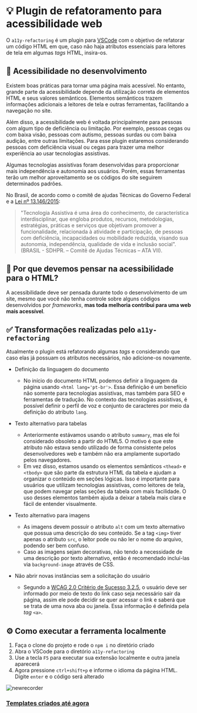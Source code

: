 # :bulb: Plugin de refatoramento para acessibilidade web
O `a11y-refactoring` é um plugin para [VSCode](https://code.visualstudio.com/) com o objetivo de refatorar um código HTML em que, caso não haja atributos essenciais para leitores de tela em algumas <i>tags</i> HTML, insira-os.

## :wrench: Acessibilidade no desenvolvimento
Existem boas práticas para tornar uma página mais acessível. No entanto, grande parte da acessibilidade depende da utilização correta de elementos HTML e seus valores semânticos. Elementos semânticos trazem informações adicionais a leitores de tela e outras ferramentas, facilitando a navegação no site.

Além disso, a acessibilidade web é voltada principalmente para pessoas com algum tipo de deficiência ou limitação. Por exemplo, pessoas cegas ou com baixa visão, pessoas com autismo, pessoas surdas ou com baixa audição, entre outras limitações. Para esse plugin estaremos considerando pessoas com deficiência visual ou cegas para trazer uma melhor experiência ao usar tecnologias assistivas.

Algumas tecnologias assistivas foram desenvolvidas para proporcionar mais independência e autonomia aos usuários. Porém, essas ferramentas terão um melhor aproveitamento se os códigos do site seguirem determinados padrões.

No Brasil, de acordo como o comitê de ajudas Técnicas do Governo Federal e a [Lei nº 13.146/2015](http://www.planalto.gov.br/ccivil_03/_ato2015-2018/2015/lei/l13146.htm):

> "Tecnologia Assistiva é uma área do conhecimento, de característica interdisciplinar, que engloba produtos, recursos, metodologias, estratégias, práticas e serviços que objetivam promover a funcionalidade, relacionada à atividade e participação, de pessoas com deficiência, incapacidades ou mobilidade reduzida, visando sua autonomia, independência, qualidade de vida e inclusão social". (BRASIL - SDHPR. – Comitê de Ajudas Técnicas – ATA VII).

## 🤔 Por que devemos pensar na acessibilidade para o HTML?
A acessibilidade deve ser pensada durante todo o desenvolvimento de um site, mesmo que você não tenha controle sobre alguns códigos desenvolvidos por <i>frameworks</i>, <b>mas toda melhoria contribui para uma web mais acessível</b>.

## :white_check_mark: Transformações realizadas pelo `a11y-refactoring`
Atualmente o plugin está refatorando algumas <i>tags</i> e considerando que caso elas já possuam os atributos necessários, não adicione-os novamente.
- Definição da linguagem do documento
  - No início do documento HTML podemos definir a linguagem da página usando `<html lang='pt-br'>`. Essa definição é um benefício não somente para tecnologias assistivas, mas também para SEO e ferramentas de tradução. No contexto das tecnologias assistivas, é possível definir o perfil de voz e conjunto de caracteres por meio da definição do atributo `lang`.
  
- Texto alternativo para tabelas
  - Anteriormente estávamos usando o atributo `summary`, mas ele foi considerado obsoleto a partir do HTML5. O motivo é que este atributo não estava sendo utilizado de forma consistente pelos desenvolvedores web e também não era amplamente suportado pelos navegadores. 
  - Em vez disso, estamos usando os elementos semânticos `<thead>` e `<tbody>` que são parte da estrutura HTML da tabela e ajudam a organizar o conteúdo em seções lógicas. Isso é importante para usuários que utilizam tecnologias assistivas, como leitores de tela, que podem navegar pelas seções da tabela com mais facilidade. O uso desses elementos também ajuda a deixar a tabela mais clara e fácil de entender visualmente.

- Texto alternativo para imagens
  - As imagens devem possuir o atributo `alt` com um texto alternativo que possua uma descrição do seu conteúdo. Se a tag `<img>` tiver apenas o atributo `src`, o leitor pode ou não ler o nome do arquivo, podendo ser bem confuso.
  - Caso as imagens sejam decorativas, não tendo a necessidade de uma descrição por texto alternativo, então é recomendado incluí-las via `background-image` através de CSS.
  
- Não abrir novas instâncias sem a solicitação do usuário
  - Segundo a [WCAG 2.0 Critério de Sucesso 3.2.5](https://www.w3.org/Translations/WCAG20-pt-br/#consistent-behavior), o usuário deve ser informado por meio de texto do link caso seja necessário sair da página, assim ele pode decidir se quer acessar o link e saberá que se trata de uma nova aba ou janela. Essa informação é definida pela <i>tag</i> `<a>`.
  
## ⚙️ Como executar a ferramenta localmente
1. Faça o clone do projeto e rode o `npm i` no diretório criado
2. Abra o VSCode para o diretório `a11y-refactoring`
3. Use a tecla `F5` para executar sua extensão localmente e outra janela aparecerá 
4. Agora pressione `ctrl+shift+p` e informe o idioma da página HTML. Digite `enter` e o código será alterado

![newrecorder](https://user-images.githubusercontent.com/36773331/229955421-031cbf60-9f92-4154-8ea4-c3ef6979adf0.gif)

### [Templates criados até agora](https://www.canva.com/design/DAFfPQGwUbc/rkUmM4NzezLbajuivT8w_Q/edit?utm_content=DAFfPQGwUbc&utm_campaign=designshare&utm_medium=link2&utm_source=sharebutton)
